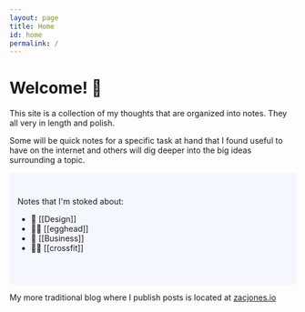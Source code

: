 ```yaml
---
layout: page
title: Home
id: home
permalink: /
---
```


# Welcome! 🌿

This site is a collection of my thoughts that are organized into notes. They all very in length and polish.

Some will be quick notes for a specific task at hand that I found useful to have on the internet and others will dig deeper into the big ideas surrounding a topic.

<div style="padding: 3em 1em; background: #f5f7ff; border-radius: 4px;">
  Notes that I'm stoked about: 
  <ul>
    <li> 💽 [[Design]]</li>
    <li> 🧑‍💻 [[egghead]]</li>
    <li> 📓 [[Business]]</li>
    <li> 🏋️‍♂️ [[crossfit]]</li>
  </ul> 
</div>

My more traditional blog where I publish posts is located at [zacjones.io](https://zacjones.io/)

<style>
  .wrapper {
    max-width: 46em;
  }
</style>
 